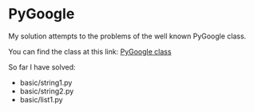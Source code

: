 PyGoogle
========

My solution attempts to the problems of the well known PyGoogle class. 

You can find the class at this link:
[PyGoogle class](https://developers.google.com/edu/python/)

So far I have solved:

* basic/string1.py
* basic/string2.py
* basic/list1.py
